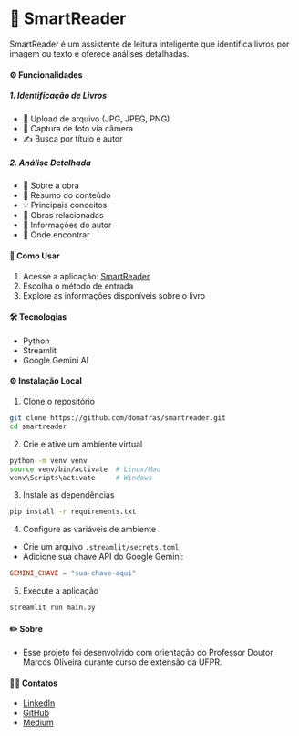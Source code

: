 # 🌴 SmartReader

SmartReader é um assistente de leitura inteligente que identifica livros por imagem ou texto e oferece análises detalhadas.

#### ⚙️ Funcionalidades

##### 1. Identificação de Livros
- 📁 Upload de arquivo (JPG, JPEG, PNG)
- 📸 Captura de foto via câmera
- ✍️ Busca por título e autor

##### 2. Análise Detalhada
- 📌 Sobre a obra
- 📜 Resumo do conteúdo
- 💡 Principais conceitos
- 🔗 Obras relacionadas
- 👤 Informações do autor
- 📍 Onde encontrar

#### 🚀 Como Usar

1. Acesse a aplicação: [SmartReader](https://redaertrams.streamlit.app/)
2. Escolha o método de entrada
3. Explore as informações disponíveis sobre o livro

#### 🛠️ Tecnologias

- Python
- Streamlit
- Google Gemini AI

#### ⚙️ Instalação Local

1. Clone o repositório
```bash
git clone https://github.com/domafras/smartreader.git
cd smartreader
```

2. Crie e ative um ambiente virtual
```bash
python -m venv venv
source venv/bin/activate  # Linux/Mac
venv\Scripts\activate     # Windows
```

3. Instale as dependências
```bash
pip install -r requirements.txt
```

4. Configure as variáveis de ambiente
- Crie um arquivo `.streamlit/secrets.toml`
- Adicione sua chave API do Google Gemini:
```toml
GEMINI_CHAVE = "sua-chave-aqui"
```

5. Execute a aplicação
```bash
streamlit run main.py
``` 

#### ✏️ Sobre

- Esse projeto foi desenvolvido com orientação do Professor Doutor Marcos Oliveira durante curso de extensão da UFPR.

#### 👨‍💻 Contatos

- [LinkedIn](https://www.linkedin.com/in/leomafra/)
- [GitHub](https://github.com/domafras)
- [Medium](https://domafras.medium.com/)
